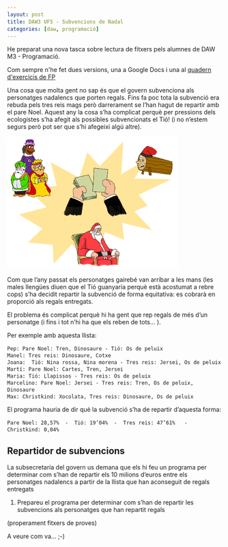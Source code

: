```yaml
---
layout: post
title: DAW3 UF5 - Subvencions de Nadal
categories: [daw, programació]
---
```


He preparat una nova tasca sobre lectura de fitxers pels alumnes de DAW M3 - Programació.

Com sempre n'he fet dues versions, una a Google Docs i una al [quadern d'exercicis de FP](https://uf.ctrl-alt-d.net/material/mostra/212/subvencions-de-nadal)

Una cosa que molta gent no sap és que el govern subvenciona als personatges nadalencs que porten regals. Fins fa poc tota la subvenció era rebuda pels tres reis mags però darrerament se l’han hagut de repartir amb el pare Noel. Aquest any la cosa s’ha complicat perquè per pressions dels ecologistes s’ha afegit als possibles subvencionats el Tió! (i no n’estem segurs però pot ser que s’hi afegeixi algú altre).

![Llista](https://raw.githubusercontent.com/utrescu/utrescu.github.io/master/images/subvencions.png)

Com que l’any passat els personatges gairebé van arribar a les mans (les males llengües diuen que el Tió guanyaria perquè està acostumat a rebre cops) s’ha decidit repartir la subvenció de forma equitativa: es cobrarà en proporció als regals entregats.

El problema és complicat perquè hi ha gent que rep regals de més d’un personatge (i fins i tot n’hi ha que els reben de tots… ).

Per exemple amb aquesta llista:

    Pep: Pare Noel: Tren, Dinosaure - Tió: Os de peluix
    Manel: Tres reis: Dinosaure, Cotxe
    Joana:  Tió: Nina rossa, Nina morena - Tres reis: Jersei, Os de peluix
    Martí: Pare Noel: Cartes, Tren, Jersei
    Maria: Tió: Llapissos - Tres reis: Os de peluix
    Marcelino: Pare Noel: Jersei - Tres reis: Tren, Os de peluix, Dinosaure
    Max: Christkind: Xocolata, Tres reis: Dinosaure, Os de peluix

El programa hauria de dir què la subvenció s’ha de repartir d’aquesta forma:

    Pare Noel: 28,57%  -  Tió: 19’04%  -  Tres reis: 47’61%   -   Christkind: 0,04%

Repartidor de subvencions
----------------------
La subsecretaría del govern us demana que els hi feu un programa per determinar com s’han de repartir els 10 milions d’euros entre els personatges nadalencs a partir de la llista que han aconseguit de regals entregats

1. Prepareu el programa per determinar com s’han de repartir les subvencions als personatges que han repartit regals

(properament fitxers de proves)

A veure com va... ;-)
